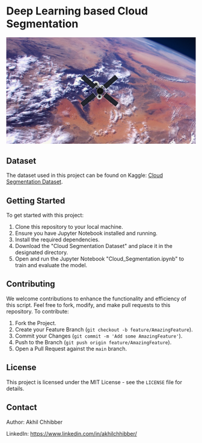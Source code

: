 # Deep Learning based Cloud Segmentation 
<p align="center">
  <img src="https://github.com/akhilchibber/Cloud-Segmentation/blob/main/Cloud.png?raw=true" alt="earthml Logo">
</p>

## Dataset
The dataset used in this project can be found on Kaggle: [Cloud Segmentation Dataset](https://www.kaggle.com/datasets/sorour/38cloud-cloud-segmentation-in-satellite-images/data). 

## Getting Started
To get started with this project:

1. Clone this repository to your local machine.
2. Ensure you have Jupyter Notebook installed and running.
3. Install the required dependencies.
4. Download the "Cloud Segmentation Dataset" and place it in the designated directory.
5. Open and run the Jupyter Notebook "Cloud_Segmentation.ipynb" to train and evaluate the model.
   
## Contributing
We welcome contributions to enhance the functionality and efficiency of this script. Feel free to fork, modify, and make pull requests to this repository. To contribute:

1. Fork the Project.
2. Create your Feature Branch (`git checkout -b feature/AmazingFeature`).
3. Commit your Changes (`git commit -m 'Add some AmazingFeature'`).
4. Push to the Branch (`git push origin feature/AmazingFeature`).
5. Open a Pull Request against the `main` branch.

## License

This project is licensed under the MIT License - see the `LICENSE` file for details.

## Contact

Author: Akhil Chhibber

LinkedIn: https://www.linkedin.com/in/akhilchhibber/
